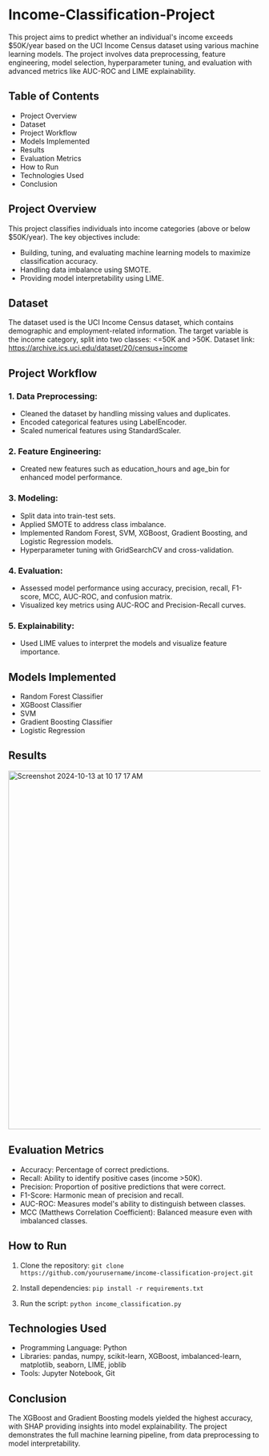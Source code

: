 # Income-Classification-Project
This project aims to predict whether an individual's income exceeds $50K/year based on the UCI Income Census dataset using various machine learning models. The project involves data preprocessing, feature engineering, model selection, hyperparameter tuning, and evaluation with advanced metrics like AUC-ROC and LIME explainability.

## Table of Contents
- Project Overview
- Dataset
- Project Workflow
- Models Implemented
- Results
- Evaluation Metrics
- How to Run
- Technologies Used
- Conclusion

## Project Overview
This project classifies individuals into income categories (above or below $50K/year). The key objectives include:
- Building, tuning, and evaluating machine learning models to maximize classification accuracy.
- Handling data imbalance using SMOTE.
- Providing model interpretability using LIME.

## Dataset
The dataset used is the UCI Income Census dataset, which contains demographic and employment-related information. The target variable is the income category, split into two classes: <=50K and >50K.
Dataset link: https://archive.ics.uci.edu/dataset/20/census+income

## Project Workflow
### 1. Data Preprocessing:
- Cleaned the dataset by handling missing values and duplicates.
- Encoded categorical features using LabelEncoder.
- Scaled numerical features using StandardScaler.

### 2. Feature Engineering:
- Created new features such as education_hours and age_bin for enhanced model performance.

### 3. Modeling:
- Split data into train-test sets.
- Applied SMOTE to address class imbalance.
- Implemented Random Forest, SVM, XGBoost, Gradient Boosting, and Logistic Regression models.
- Hyperparameter tuning with GridSearchCV and cross-validation.

### 4. Evaluation:
- Assessed model performance using accuracy, precision, recall, F1-score, MCC, AUC-ROC, and confusion matrix.
- Visualized key metrics using AUC-ROC and Precision-Recall curves.

### 5. Explainability:
- Used LIME values to interpret the models and visualize feature importance.

## Models Implemented
- Random Forest Classifier
- XGBoost Classifier
- SVM
- Gradient Boosting Classifier
- Logistic Regression

## Results 
<img width="715" alt="Screenshot 2024-10-13 at 10 17 17 AM" src="https://github.com/user-attachments/assets/1189598d-4f0d-4ff2-80a4-0cdcd21021f6">

## Evaluation Metrics
- Accuracy: Percentage of correct predictions.
- Recall: Ability to identify positive cases (income >50K).
- Precision: Proportion of positive predictions that were correct.
- F1-Score: Harmonic mean of precision and recall.
- AUC-ROC: Measures model's ability to distinguish between classes.
- MCC (Matthews Correlation Coefficient): Balanced measure even with imbalanced classes.

## How to Run
1. Clone the repository:
`git clone https://github.com/yourusername/income-classification-project.git`

2. Install dependencies:
`pip install -r requirements.txt`

3. Run the script:
`python income_classification.py`

## Technologies Used
- Programming Language: Python
- Libraries: pandas, numpy, scikit-learn, XGBoost, imbalanced-learn, matplotlib, seaborn, LIME, joblib
- Tools: Jupyter Notebook, Git

## Conclusion
The XGBoost and Gradient Boosting models yielded the highest accuracy, with SHAP providing insights into model explainability. The project demonstrates the full machine learning pipeline, from data preprocessing to model interpretability.

